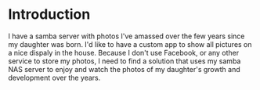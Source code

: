 # Introduction
I have a samba server with photos I've amassed over the few years since my daughter was born.  I'd like to have a custom app to show all pictures on a nice
dispaly in the house.  Because I don't use Facebook, or any other service to store my photos, I need to find a solution that uses my samba NAS server to
enjoy and watch the photos of my daughter's growth and development over the years.

